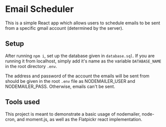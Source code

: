 # Email Scheduler

This is a simple React app which allows users to schedule emails to be sent from a specific gmail account (determined by the server).

## Setup

After running `npm i`, set up the database given in `database.sql`. If you are running it from localhost, simply add it's name as the variable `DATABASE_NAME` in the root directory `.env`.

The address and password of the account the emails will be sent from should be given in the root `.env` file as NODEMAILER_USER and NODEMAILER_PASS. Otherwise, emails can't be sent.

## Tools used

This project is meant to demonstrate a basic usage of nodemailer, node-cron, and moment.js, as well as the Flatpickr react implementation.